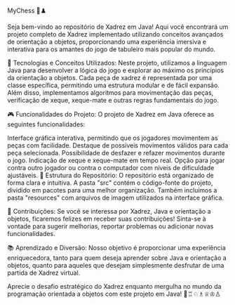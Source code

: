 MyChess 🎲♟️

Seja bem-vindo ao repositório de Xadrez em Java! Aqui você encontrará um projeto completo de Xadrez implementado utilizando conceitos avançados de orientação a objetos, proporcionando uma experiência imersiva e interativa para os amantes do jogo de tabuleiro mais popular do mundo.

🔧 Tecnologias e Conceitos Utilizados:
Neste projeto, utilizamos a linguagem Java para desenvolver a lógica do jogo e explorar ao máximo os princípios da orientação a objetos. Cada peça de xadrez é representada por uma classe específica, permitindo uma estrutura modular e de fácil expansão. Além disso, implementamos algoritmos para movimentação das peças, verificação de xeque, xeque-mate e outras regras fundamentais do jogo.

🎮 Funcionalidades do Projeto:
O projeto de Xadrez em Java oferece as seguintes funcionalidades:

Interface gráfica interativa, permitindo que os jogadores movimentem as peças com facilidade.
Destaque de possíveis movimentos válidos para cada peça selecionada.
Possibilidade de desfazer e refazer movimentos durante o jogo.
Indicação de xeque e xeque-mate em tempo real.
Opção para jogar contra outro jogador ou contra o computador com níveis de dificuldade ajustáveis.
📂 Estrutura do Repositório:
O repositório está organizado de forma clara e intuitiva. A pasta "src" contém o código-fonte do projeto, dividido em pacotes para uma melhor organização. Também incluímos a pasta "resources" com arquivos de imagem utilizados na interface gráfica.

🤝 Contribuições:
Se você se interessa por Xadrez, Java e orientação a objetos, ficaremos felizes em receber suas contribuições! Sinta-se à vontade para sugerir melhorias, reportar problemas ou adicionar novas funcionalidades.

📚 Aprendizado e Diversão:
Nosso objetivo é proporcionar uma experiência enriquecedora, tanto para quem deseja aprender sobre Java e orientação a objetos, quanto para aqueles que desejam simplesmente desfrutar de uma partida de Xadrez virtual.

Aprecie o desafio estratégico do Xadrez enquanto mergulha no mundo da programação orientada a objetos com este projeto em Java! 🌟♖♘♗♕♔♙
